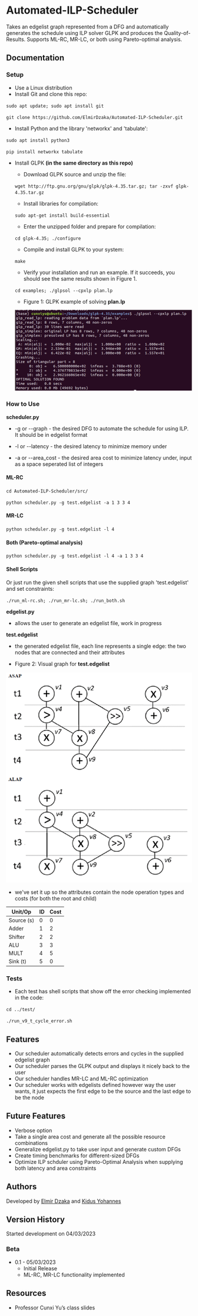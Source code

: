 # Automated-ILP-Scheduler

Takes an edgelist graph represented from a DFG and automatically generates the schedule using ILP solver GLPK and produces the Quality-of-Results. Supports ML-RC, MR-LC, or both using Pareto-optimal analysis.

## Documentation

### Setup 
* Use a Linux distribution
* Install Git and clone this repo:

`sudo apt update; sudo apt install git`

`git clone https://github.com/ElmirDzaka/Automated-ILP-Scheduler.git`

* Install Python and the library 'networkx' and 'tabulate':

`sudo apt install python3`

`pip install networkx tabulate`

* Install GLPK **(in the same directory as this repo)**
    * Download GLPK source and unzip the file:
    
    `wget http://ftp.gnu.org/gnu/glpk/glpk-4.35.tar.gz; tar -zxvf glpk-4.35.tar.gz`
    
    * Install libraries for compilation:
    
    `sudo apt-get install build-essential`
    
    * Enter the unzipped folder and prepare for compilation:
    
    `cd glpk-4.35; ./configure`
    
    * Compile and install GLPK to your system:
    
    `make`
    
    * Verify your installation and run an example. If it succeeds, you should see the same results shown in Figure 1.
    
    `cd examples; ./glpsol --cpxlp plan.lp`
    
    * Figure 1: GLPK example of solving **plan.lp** 
    
    ![Figure 1: GLPK example of solving plan.lp](fig_1.png)

### How to Use

**scheduler.py**

* -g or --graph - the desired DFG to automate the schedule for using ILP. It should be in edgelist format

* -l or --latency - the desired latency to minimize memory under

* -a or --area_cost - the desired area cost to minimize latency under, input as a space seperated list of integers

#### ML-RC

`cd Automated-ILP-Scheduler/src/`

`python scheduler.py -g test.edgelist -a 1 3 3 4`

#### MR-LC

`python scheduler.py -g test.edgelist -l 4`

#### Both (Pareto-optimal analysis)

`python scheduler.py -g test.edgelist -l 4 -a 1 3 3 4`

#### Shell Scripts
Or just run the given shell scripts that use the supplied graph 'test.edgelist' and set constraints:

`./run_ml-rc.sh; ./run_mr-lc.sh; ./run_both.sh`

**edgelist.py**

* allows the user to generate an edgelist file, work in progress

**test.edgelist**

* the generated edgelist file, each line represents a single edge: the two nodes that are connected and their attributes

* Figure 2: Visual graph for **test.edgelist**

![Figure 2: Visual graph for 'test.edgelist'](fig_2.png)

* we've set it up so the attributes contain the node operation types and costs (for both the root and child)

| Unit/Op | ID | Cost |
| ----------- | ----------- | ---- |
| Source (s) | 0 | 0 |
| Adder | 1 | 2 |
| Shifter | 2 | 2 |
| ALU | 3 | 3 |
| MULT | 4 | 5 |
| Sink (t) | 5 | 0 |

### Tests

* Each test has shell scripts that show off the error checking implemented in the code:

`cd ../test/`

`./run_v9_t_cycle_error.sh`

## Features

* Our scheduler automatically detects errors and cycles in the supplied edgelist graph
* Our scheduler parses the GLPK output and displays it nicely back to the user
* Our scheduler handles MR-LC and ML-RC optimization
* Our scheduler works with edgelists defined however way the user wants, it just expects the first edge to be the source and the last edge to be the node

## Future Features

* Verbose option
* Take a single area cost and generate all the possible resource combinations
* Generalize edgelist.py to take user input and generate custom DFGs
* Create timing benchmarks for different-sized DFGs
* Optimize ILP schduler using Pareto-Optimal Analysis when supplying both latency and area constraints

## Authors

Developed by [Elmir Dzaka](https://www.linkedin.com/in/elmir-dzaka-256b5b182/) and [Kidus Yohannes](https://kidusyohannes.me/)

## Version History

Started development on 04/03/2023

### Beta 

* 0.1 - 05/03/2023
    * Initial Release
    * ML-RC, MR-LC functionality implemented

## Resources

* Professor Cunxi Yu’s class slides
